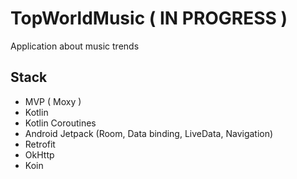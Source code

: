 # TopWorldMusic ( IN PROGRESS )
Application about music trends

## Stack
- MVP ( Moxy )
- Kotlin
- Kotlin Coroutines
- Android Jetpack (Room, Data binding, LiveData, Navigation)
- Retrofit
- OkHttp
- Koin
